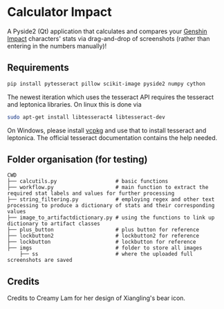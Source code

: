# Calculator Impact

A Pyside2 (Qt) application that calculates and compares your [Genshin Impact](https://genshin.mihoyo.com) characters' stats via drag-and-drop of screenshots (rather than entering in the numbers manually)!

## Requirements
```bash
pip install pytesseract pillow scikit-image pyside2 numpy cython
```

The newest iteration which uses the tesseract API requires the tesseract and leptonica libraries. On linux this is done via

```bash
sudo apt-get install libtesseract4 libtesseract-dev
```

On Windows, please install [vcpkg](https://github.com/microsoft/vcpkg) and use that to install tesseract and leptonica. The official tesseract documentation contains the help needed.

## Folder organisation (for testing)

    CWD
    ├── calcutils.py                   # basic functions
    ├── workflow.py                    # main function to extract the required stat labels and values for further processing
    ├── string_filtering.py            # employing regex and other text processing to produce a dictionary of stats and their corresponding values
    ├── image_to_artifactdictionary.py # using the functions to link up dictionary to artifact classes
    ├── plus_button                    # plus button for reference
    ├── lockbutton2                    # lockbutton2 for reference
    ├── lockbutton                     # lockbutton for reference
    ├── imgs                           # folder to store all images
        ├── ss                         # where the uploaded full screenshots are saved

## Credits
Credits to Creamy Lam for her design of Xiangling's bear icon.
